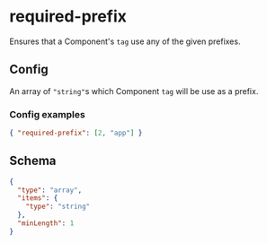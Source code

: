 # required-prefix

Ensures that a Component's `tag` use any of the given prefixes.

## Config

An array of `"string"`s which Component `tag` will be use as a prefix.

### Config examples

```json
{ "required-prefix": [2, "app"] }
```

## Schema

```json
{
  "type": "array",
  "items": {
    "type": "string"
  },
  "minLength": 1
}
```
